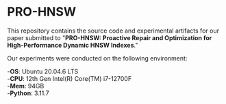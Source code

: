 # PRO-HNSW
This repository contains the source code and experimental artifacts for our paper submitted to "**PRO-HNSW: Proactive Repair and Optimization for High-Performance Dynamic HNSW Indexes**."


Our experiments were conducted on the following environment:

  -**OS**: Ubuntu 20.04.6 LTS \
  -**CPU**: 12th Gen Intel(R) Core(TM) i7-12700F \
  -**Mem**: 94GB \
  -**Python**: 3.11.7 
